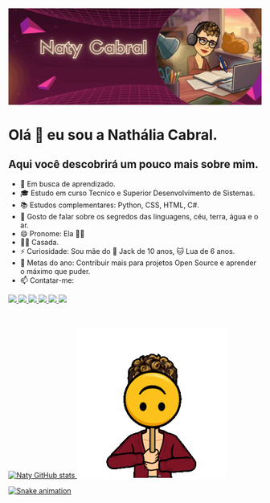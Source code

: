 ##
![Bem Vindos!](https://github.com/NatyCabral/NatyCabral/blob/main/ezgif.com-gif-maker.gif)
# Olá 🖖  eu sou a Nathália Cabral.
## Aqui você descobrirá um pouco mais sobre mim.
- 💼 Em busca de aprendizado.
- 🎓 Estudo em curso Tecnico e Superior Desenvolvimento de Sistemas.
- 📚 Estudos complementares: Python, CSS, HTML, C#.
- 💬 Gosto de falar sobre os segredos das linguagens, céu, terra, água e o ar.
- 😄 Pronome: Ela 👩‍🎓
- 🏳️‍🌈 Casada.
- ⚡ Curiosidade: Sou mãe do 🐶 Jack de 10 anos, 🐱 Lua de 6 anos.
- 🎯 Metas do ano: Contribuir mais para projetos Open Source e aprender o máximo que puder. 
- 📫 Contatar-me:<br>
<div>
 <a href= https://wa.me/5511997418015><img src= "https://img.shields.io/badge/WhatsApp-25D366?style=for-the-badge&logo=whatsapp&logoColor=white">
 <a href= https://t.me/Naty_Cabral><img src="https://img.shields.io/badge/Telegram-2CA5E0?style=for-the-badge&logo=telegram&logoColor=white">
 <a href= mailto:natymell15@gmail.com?><img src="https://img.shields.io/badge/Gmail-D14836?style=for-the-badge&logo=gmail&logoColor=white">
 <a href= https://acmeco.slack.com/team/U03A2JEEJQ2><img src="https://img.shields.io/badge/Slack-4A154B?style=for-the-badge&logo=slack&logoColor=white">
 <a href= https://discord.gg/NatháliaCabral#6371><img src="https://img.shields.io/badge/Discord-7289DA?style=for-the-badge&logo=discord&logoColor=white">
 <a href= https://www.linkedin.com/in/natycabral1987><img src="https://img.shields.io/badge/LinkedIn-0077B5?style=for-the-badge&logo=linkedin&logoColor=white">
  </div>
<br>

##  

![Naty GitHub stats](https://github-readme-stats.vercel.app/api?username=natycabral&theme=synthwave&show_icons=true)
![Naty GitHub stats](https://github.com/NatyCabral/NatyCabral/blob/main/Natydoll.gif)

 ![Snake animation](https://github.com/natycabral/natycabral/blob/output/github-contribution-grid-snake.svg)
